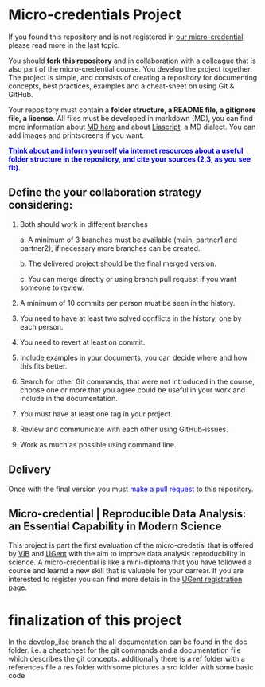 # Micro-credentials Project

If you found this repository and is not registered in [our micro-credential](https://studiekiezer.ugent.be/2025/micro-credential-reproducible-data-analysis-an-essential-capability-in-modern-science-en) please read more in the last topic.

You should **fork this repository** and in collaboration with a colleague that is also part of the micro-credential course. You develop the project together.
The project is simple, and consists of creating a repository for documenting concepts, best practices, examples and a cheat-sheet on using Git & GitHub.

Your repository must contain a **folder structure, a README file, a gitignore file, a license**. All files must be developed in markdown (MD), you can find more information about [MD here](https://www.markdownguide.org/cheat-sheet/) and about [Liascript](https://liascript.github.io/), a MD dialect. You can add images and printscreens if you want.

<span style="color:mediumBlue"> **Think about and inform yourself via internet resources about a useful folder structure in the repository, and cite your sources (2,3, as you see fit)**.</span>


Define the your collaboration strategy considering:
----------------------------------------------------

1. Both should work in different branches

    a. A minimum of 3 branches must be available (main, partner1 and partner2), if necessary more branches can be created.
    
    b. The delivered project should be the final merged version.

    c. You can merge directly or using branch pull request if you want someone to review.

2. A minimum of 10 commits per person must be seen in the history.

3. You need to have at least two solved conflicts in the history, one by each person.

4. You need to revert at least on commit.

5. Include examples in your documents, you can decide where and how this fits better.

6. Search for other Git commands, that were not introduced in the course, choose one or more that you agree could be useful in your work and include in the documentation.

7. You must have at least one tag in your project.

8. Review and communicate with each other using GitHub-issues.

9. Work as much as possible using command line.

Delivery
-----------

Once with the final version you must <span style="color:mediumBlue">make a pull request</span> to this repository.


**Micro-credential |** Reproducible Data Analysis: an Essential Capability in Modern Science
-------------------------------------------------------------------------------------------------

This project is part the first evaluation of the micro-credetial that is offered by [VIB](https://vib.be/en#/) and [UGent](https://www.ugent.be/en) with the aim to improve data analysis reproducbility in science. A micro-credential is like a mini-diploma that you have followed a course and learnd a new skill that is valuable for your carrear. If you are interested to register you can find more detais in the [UGent registration page](https://studiekiezer.ugent.be/2025/micro-credential-reproducible-data-analysis-an-essential-capability-in-modern-science-en).


# finalization of this project
In the develop_ilse branch the all documentation can be found in the doc folder. 
i.e. a cheatcheet for the git commands and a documentation file which describes the git concepts.
additionally there is a ref folder with a references file
a res folder with some pictures
a src folder with some basic code
